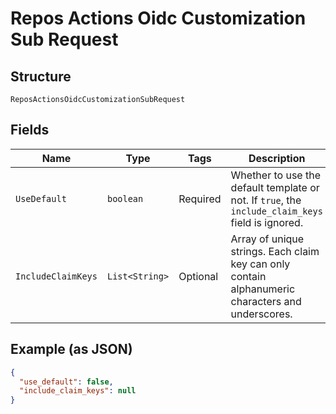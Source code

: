 
# Repos Actions Oidc Customization Sub Request

## Structure

`ReposActionsOidcCustomizationSubRequest`

## Fields

| Name | Type | Tags | Description | Getter | Setter |
|  --- | --- | --- | --- | --- | --- |
| `UseDefault` | `boolean` | Required | Whether to use the default template or not. If `true`, the `include_claim_keys` field is ignored. | boolean getUseDefault() | setUseDefault(boolean useDefault) |
| `IncludeClaimKeys` | `List<String>` | Optional | Array of unique strings. Each claim key can only contain alphanumeric characters and underscores. | List<String> getIncludeClaimKeys() | setIncludeClaimKeys(List<String> includeClaimKeys) |

## Example (as JSON)

```json
{
  "use_default": false,
  "include_claim_keys": null
}
```

